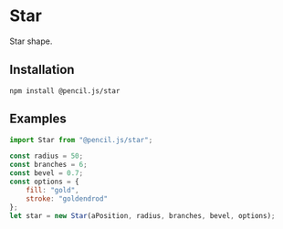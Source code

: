 # Star

Star shape.


## Installation

    npm install @pencil.js/star


## Examples

```js
import Star from "@pencil.js/star";

const radius = 50;
const branches = 6;
const bevel = 0.7;
const options = {
    fill: "gold",
    stroke: "goldendrod"
};
let star = new Star(aPosition, radius, branches, bevel, options);
```
